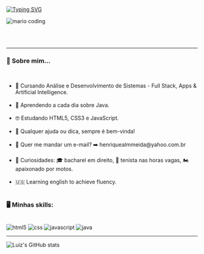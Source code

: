 <!--*************** Título ***************-->

[![Typing SVG](https://readme-typing-svg.herokuapp.com/?color=DCDCDC&size=35&center=true&vCenter=true&width=1000&lines=Olá,+eu+sou+o+Luiz+Henrique;Desenvolvedor+Full+Stack...+almost+there!;Seja+bem-vindo!+#9996)](https://git.io/typing-svg)


<!--*************** Banner ***************-->
<div>
  <img
    src="https://i.imgur.com/1ZvVkDc.gif" 
    alt="mario coding"
    />
</div>
<p>
  <br />
  <br />
</p>

 ---
<!--*************** Sobre mim ***************-->

<h3>🚀 Sobre mim...</h3>
<div>
<br />
  <ul>
    <li>🔭 Cursando Análise e Desenvolvimento de Sistemas - Full Stack, Apps & Artificial Intelligence.</li><br/>
    <li>🎯 Aprendendo a cada dia sobre Java.</li><br/>
    <li>🤓 Estudando HTML5, CSS3 e JavaScript.</li><br/>
    <li>💬 Qualquer ajuda ou dica, sempre é bem-vinda!</li><br/>
    <li>📩 Quer me mandar um e-mail? ➡️ henriquealmmeida@yahoo.com.br</li><br/>
    <li>🤔 Curiosidades: 🎓 bacharel em direito, 🎾 tenista nas horas vagas, 🏍️ apaixonado por motos.</li><br/>
    <li>🇺🇸  Learning english to achieve fluency.</li><br/>
  </ul>
</div>

<!--*************** Skills ***************-->

<h3>🖥️ Minhas skills:</h3>
<div style="display: inline_block"><br/>
  <img align="center" alt="html5" src="https://img.shields.io/badge/html5-%23E34F26.svg?style=for-the-badge&logo=html5&logoColor=white"/>
  <img align="center" alt="css" src="https://img.shields.io/badge/css3-%231572B6.svg?style=for-the-badge&logo=css3&logoColor=white"/>
  <img align="center" alt="javascript" src="https://img.shields.io/badge/javascript-%23323330.svg?style=for-the-badge&logo=javascript&logoColor=%23F7DF1E"/>
  <img align="center" alt="java" src="https://img.shields.io/badge/java-%23ED8B00.svg?style=for-the-badge&logo=java&logoColor=white"/>
</div>

---




![Luiz's GitHub stats](https://github-readme-stats.vercel.app/api?username=LuizTamanaha&show_icons=true&theme=dracula)



